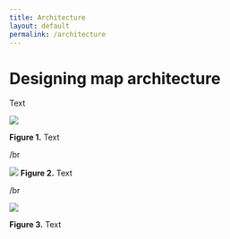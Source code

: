 ```yaml
---
title: Architecture
layout: default
permalink: /architecture
---
```


# Designing map architecture

Text

![](../images/guidelines/design1.png)

**Figure 1.** Text

/br

![](../images/guidelines/design2.png)
**Figure 2.** Text

/br

![](../images/guidelines/design3.png)

**Figure 3.** Text
